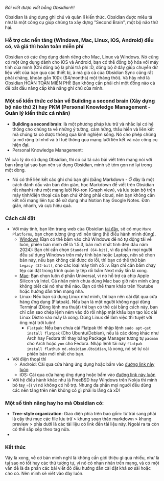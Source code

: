 _Bài viết được viết bằng Obsidian!!!_

Obsidian là ứng dụng ghi chú và quản lí kiến thức. Obsidian được miêu tả như là một công cụ giúp chúng ta xây dựng "Second Brain", một bộ não thứ hai. 

### Hỗ trợ các nền tảng (Windows, Mac, Linux, iOS, Android) đều có, và giá thì hoàn toàn miễn phí
Obsidian có các ứng dụng dành riêng cho Mac, Linux và Windows. Nó cũng có một ứng dụng dành cho iOS và Android, bạn có thể đồng bộ hóa với máy tính của mình (Chỉ đồng bộ là phải trả phí :D, đồng bộ ở đây giúp chuyển dữ liệu viết của bạn qua các thiết bị, à mà giá cả của Obsidian Sync cũng rất phải chăng, khoản gần 100k ($4/months) một tháng thôi).
Và hãy nhớ là Obsidian HOÀN TOÀN MIỄN PHÍ! Bạn không cần phải chi một đồng nào cả để bắt đầu nâng cấp khả năng ghi chú của mình.
### Một số kiến thức cơ bản về Building a second brain (Xây dựng bộ não thứ 2) hay PKM (Personal Knowledge Management - Quản lý kiến thức cá nhân)
- **Building a second brain**: là một phương pháp lưu trữ và nhắc lại có hệ thống cho chúng ta về những ý tưởng, cảm hứng, thấu hiển và liên kết mà chúng ta có được thông qua kinh nghiệm sống. Nó cho phép chúng ta mở rộng trí nhớ và trí tuệ thông qua mạng lưới liên kết và các công cụ hiện đại.
- Personal Knowledge Management:

Về các lý do sử dụng Obsidian, thì có cả tá các bài viết trên mạng nói với bạn rằng tại sao bạn nên sử dụng Obsidian, mình sẽ tóm gọn nó lại trong một dòng.
- Nó có thể liên kết các ghi chú bạn ghi (bằng Markdown - Ở đây là một cách đánh dấu văn bản đơn giản, học Markdown để viết trên Obsidian rất nhanh) như một mạng lưới Nơ-ron (Graph view), và lưu toàn bộ trên máy tính/điện thoại của bạn chứ không phải cloud, nên bạn không cần kết nối mạng liên tục để sử dụng như Notion hay Google Notes. Đơn giản, nhanh, và cực hiệu quả.

### Cách cài đặt
- Với máy tính, bạn lên trang web của Obsidian [tại đây](https://obsidian.md/download), sẽ có mục `More Platforms`, bạn chọn tương ứng với nền tảng (hệ điều hành mình dùng).
	- [Windows](https://github.com/obsidianmd/obsidian-releases/releases/download/v1.5.3/Obsidian.1.5.3.exe) (Bạn có thể bấm vào chữ Windows để nó tự động tải về luôn, phiên bản mình để là 1.5.3, bản mới nhất tính đến đầu năm 2024): Bạn chỉ cần chọn `Standard (64-bit)`, vì đa phần mọi người đều sử dụng Windows trên máy tính bàn hoặc Laptop, nên sẽ chọn bản này, nếu bạn không cài được do lỗi, thì bạn có thể thử bản `Legacy (32-bit)`, cho các loại máy tính cổ :v. Bạn chỉ cần bấm chạy tệp cài đặt trong trình quản lý tệp rồi bấm Next mấy lần là xong.
	- [Mac](https://github.com/obsidianmd/obsidian-releases/releases/download/v1.5.3/Obsidian-1.5.3-universal.dmg): Bạn chọn luôn ở phần Universal, vì nó hỗ trợ cả chip Apple Silicon và Intel. Cá nhân mình chưa dùng Mac bao giờ nên mình cũng không biết cài nó như thế nào. Bạn có thể tham khảo trên Youtube hoặc hướng dẫn trên mạng nha.
	- Linux: Nếu bạn sử dụng Linux như mình, thì bạn nên cài đặt qua cửa hàng ứng dụng (Flatpak). Nếu bạn là một người không ngại dùng Terminal (Dòng lệnh ma thuật) thì bạn có thể cài bằng cách này, bạn chỉ cần sao chép lệnh ném vào đó rồi nhập mật khẩu bạn tạo lúc cài Linux Distro vào máy là xong. Dùng Linux để làm việc thì tuyệt vời ông mặt trời luôn! 
		- `Flatpak`: Nếu bạn chưa cài Flatpak thì nhập lệnh `sudo apt-get install flatpak` (Cho Ubuntu/Debian), nếu là các dòng khác như Arch hay Fedora thì thay bằng Package Manager tương tự `pacman` cho Arch hoặc `yum` cho Fedora. Nhập lệnh tải này `flatpak install flathub md.obsidian.Obsidian`, là xong, nó sẽ tự cài phiên bản mới nhất cho bạn.
- Với điện thoại thì
	- Android: Cài qua cửa hàng ứng dụng hoặc bấm vào [đường link này luôn](https://play.google.com/store/apps/details?id=md.obsidian)
	- iOS: Cài qua cửa hàng ứng dụng hoặc bấm vào [đường link này luôn](https://apps.apple.com/us/app/obsidian-connected-notes/id1557175442)
- Với hệ điều hành khác như là FreeBSD hay Windows trên Nokia thì mình bó tay =)) vì nó không có hỗ trợ. Nhưng đa phần mọi người đều dùng các nền tảng trên nên không có gì phải lo lắng cả xD!

### Một số tính năng hay ho mà Obsidian có:
- **Tree-style organization**: Giao diện phía trên bao gồm: từ trái sang phải là cây thư mục các file lưu trữ > khung soạn thảo markdown > khung preview > phía dưới là các tài liệu có link đến tài liệu này. Ngoài ra ta còn có thể sắp xếp theo tag nữa.
- 

### Kết thúc
Vậy là xong, về cơ bản mình nghĩ là không cần giới thiệu gì quá nhiều, như là tại sao nó tốt hay các thứ tương tự, vì nó có nhan nhản trên mạng, và có một vấn đề là đa phần các bài viết đó đều hướng dẫn cài đặt khá sơ sài hoặc cho có. Nên mình sẽ viết vào đây luôn.
		